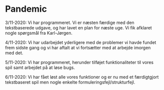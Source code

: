# Pandemic

3/11-2020: Vi har programmeret. Vi er næsten færdige med den tekstbaserede udgave, og har lavet en plan for næste uge. 
Vi fik afklaret nogle spørgsmål fra Karl-Jørgen.

4/11-2020: Vi har udarbejdet yderligere med de problemer vi havde fundet frem sidste gang og vi har aftalt at vi fortsætter med at arbejde imorgen med det.

5/11-2020: Vi har programmeret, herunder tilføjet funktionaliteter til vores spil samt arbejdet på at løse bugs.

6/11-2020: Vi har fået løst alle vores funktioner og er nu med et færdigtgjort tekstbaseret spil men nogle enkelte formuleringsfejl/strukturfejl.


